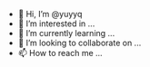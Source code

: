 - 👋 Hi, I’m @yuyyq
- 👀 I’m interested in ...
- 🌱 I’m currently learning ...
- 💞️ I’m looking to collaborate on ...
- 📫 How to reach me ...

<!---
yuyyq/yuyyq is a ✨ special ✨ repository because its `README.md` (this file) appears on your GitHub profile.
You can click the Preview link to take a look at your changes.
--->
